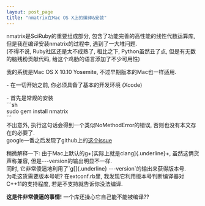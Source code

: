 ```yaml
---
layout: post_page
title: "nmatrix在Mac OS X上的编译&安装"
---
```


nmatrix是SciRuby的重要组成部分, 包含了功能完善的高性能的线性代数运算库,
但是我在编译安装nmatrix的过程中, 遇到了一大堆问题.\
(不得不说, Ruby社区还是太不成熟了, 相比之下, Python虽然丑了点,
但是有无数的脑残粉贡献代码, 给这个鸡肋的语言添加了不少可用性)

我的系统是Mac OS X 10.10 Yosemite, 不过早期版本的Mac也一样适用.

\- 在一切开始之前, 你必须具备了基本的开发环境 (Xcode)

\- 首先是常规的安装\
\`\`\`sh\
sudo gem install nmatrix\
\`\`\`\
不出意外, 执行这句话会得到一个类似NoMethodError的错误,
否则也没有本文存在的必要了.\
google一番之后发现了github上的[这个issue](https://github.com/SciRuby/nmatrix/pull/166)

稍微解释一下: 由于Mac上默认的g+[实际上就是clang]{.underline}+,
虽然这俩货声称兼容, 但是---version的输出明显不一样.\
同时, 它非常傻逼地利用了\`g[]{.underline}
---version\`的输出来获得版本号.\
为毛这货需要版本号呢? 在extconf.rb里,
我发现它利用版本号判断编译器对C++11的支持程度,
若是不支持就告诉你没法编译.

**这是件非常傻逼的事情!** 一个库还操心它自己能不能被编译??
